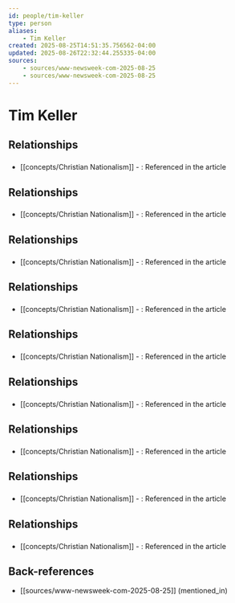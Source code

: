 ```yaml
---
id: people/tim-keller
type: person
aliases:
    - Tim Keller
created: 2025-08-25T14:51:35.756562-04:00
updated: 2025-08-26T22:32:44.255335-04:00
sources:
    - sources/www-newsweek-com-2025-08-25
    - sources/www-newsweek-com-2025-08-25
---
```


# Tim Keller

## Relationships

### 
- [[concepts/Christian Nationalism]] - : Referenced in the article

## Relationships

### 
- [[concepts/Christian Nationalism]] - : Referenced in the article

## Relationships

### 
- [[concepts/Christian Nationalism]] - : Referenced in the article

## Relationships

### 
- [[concepts/Christian Nationalism]] - : Referenced in the article

## Relationships

### 
- [[concepts/Christian Nationalism]] - : Referenced in the article

## Relationships

### 
- [[concepts/Christian Nationalism]] - : Referenced in the article

## Relationships

### 
- [[concepts/Christian Nationalism]] - : Referenced in the article

## Relationships

### 
- [[concepts/Christian Nationalism]] - : Referenced in the article

## Relationships

### 
- [[concepts/Christian Nationalism]] - : Referenced in the article

## Back-references
<!-- Auto-maintained by the system -->
- [[sources/www-newsweek-com-2025-08-25]] (mentioned_in)

